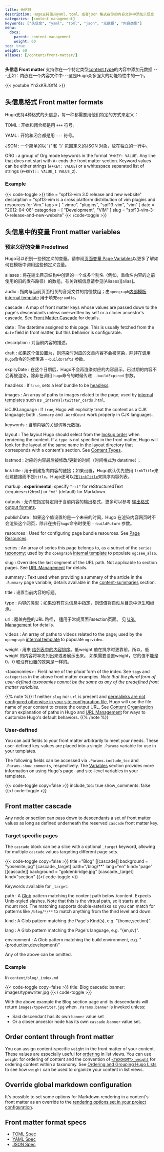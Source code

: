 ```yaml
---
title: 头信息
description: Hugo支持使用yaml、toml、或者json 格式在你的内容文件中添加头信息
categories: [content management]
keywords: ["头信息", "yaml", "toml", "json", "元数据", "内容类型"]
menu:
  docs:
    parent: content-management
    weight: 60
toc: true
weight: 60
aliases: [/content/front-matter/]
---
```


**头信息 Front matter** 支持你在一个特定类型[content type]的内容中添加元数据 ---比如：内嵌在一个内容文件中---这是Hugo众多强大的功能特性中的一个。

{{< youtube Yh2xKRJGff4 >}}

## 头信息格式 Front matter formats

Hugo支持4种格式的头信息，每一种都需要用他们特定的方式来定义：

TOML
: 开始和闭合都是用 `+++` 符号。

YAML
: 开始和闭合都是用  `---` 符号。

JSON
: 一个简单的以  '`{`' 和 '`}`' 包围定义的JSON 对象，放在独立的一行中。

ORG
: a group of Org mode keywords in the format '`#+KEY: VALUE`'. Any line that does not start with `#+` ends the front matter section.
  Keyword values can be either strings (`#+KEY: VALUE`) or a whitespace separated list of strings (`#+KEY[]: VALUE_1 VALUE_2`).

### Example

{{< code-toggle >}}
title = "spf13-vim 3.0 release and new website"
description = "spf13-vim is a cross platform distribution of vim plugins and resources for Vim."
tags = [ ".vimrc", "plugins", "spf13-vim", "vim" ]
date = "2012-04-06"
categories = [
  "Development",
  "VIM"
]
slug = "spf13-vim-3-0-release-and-new-website"
{{< /code-toggle >}}

## 头信息中的变量 Front matter variables

### 预定义好的变量 Predefined

Hugo可以识别一些预定义的变量。请参阅[页面变量 Page Variables][pagevars]以更多了解如何在模板中调用这些预定义变量。

aliases
: 将在输出目录结构中创建的一个或多个别名（例如，重命名内容的之前使用的旧的发布路径）的数组。有关详细信息请参见[Aliases][alias]。


audio
: 指向与当前页面相关的音频文件的路径数组；由`opengraph`[内部模板internal template](/templates/internal) 用于填充`og:audio`。

cascade
: A map of front matter keys whose values are passed down to the page's descendants unless overwritten by self or a closer ancestor's cascade. See [Front Matter Cascade](#front-matter-cascade) for details.

date
: The datetime assigned to this page. This is usually fetched from the `date` field in front matter, but this behavior is configurable.

description
: 对当前内容的描述。

draft
: 如果这个值设置为，则渲染时对应的文章内容不会被渲染，除非在调用 `hugo`命令的时候传递  `--buildDrafts` 参数。

expiryDate
: 在这个日期后，Hugo不会再渲染对应的内容展示。已过期的内容不会再被渲染，除非在调用 `hugo`命令的时候传递  `--buildExpired` 参数。

headless
: If `true`, sets a leaf bundle to be [headless][headless-bundle].

images
: An array of paths to images related to the page; used by [internal templates](/templates/internal) such as `_internal/twitter_cards.html`.

isCJKLanguage
: If `true`, Hugo will explicitly treat the content as a CJK language; both `.Summary` and `.WordCount` work properly in CJK languages.

keywords
: 当前内容的关键词等元数据。

layout
: The layout Hugo should select from the [lookup order][lookup] when rendering the content. If a `type` is not specified in the front matter, Hugo will look for the layout of the same name in the layout directory that corresponds with a content's section. See [Content Types][content type].

lastmod
: 对应的内容最后被修改/更新的时间（时间格式为 datetime）；

linkTitle
: 用于创建指向内容的链接；如果设置，Hugo默认优先使用 `linkTitle`来创建链接而不是`title`。Hugo还可以[按`linkTitle`][bylinktitle]来排序内容列表。

markup
: **experimental**; specify `"rst"` for reStructuredText (requires`rst2html`) or `"md"` (default) for Markdown.

outputs
: 允许您指定特定用于当前内容的输出格式，更多可以参考 [输出格式output formats][outputs].

publishDate
: 如果这个值设置的是一个未来的时间，Hugo 在渲染内容网页时不会渲染这个网页，除非在执行`hugo`命令时使用 `--buildFuture`  参数。

resources
: Used for configuring page bundle resources. See [Page Resources][page-resources].

series
: An array of series this page belongs to, as a subset of the `series` [taxonomy](/content-management/taxonomies/); used by the `opengraph` [internal template](/templates/internal) to populate `og:see_also`.

slug
: Overrides the last segment of the URL path. Not applicable to section pages. See [URL Management](/content-management/urls/#slug) for details.

summary
: Text used when providing a summary of the article in the `.Summary` page variable; details available in the [content-summaries](/content-management/summaries/) section.

title
: 设置当前内容的标题。

type
: 内容的类型；如果没有在头信息中指定，则该值将自动从目录中派生和继承。

url
: 覆盖完整的URL 路径， 适用于常规页面和section页面。
 见 [URL Management](/content-management/urls/#url) for details.

videos
: An array of paths to videos related to the page; used by the `opengraph` [internal template](/templates/internal) to populate `og:video`.

weight
: 用来 [给列表中的内容排序][ordering]。低weight 值在排序时更靠前。所以，低weight 的内容将率先列出来或者展示出来。
如果需要设置weight，它的值不能是0，0 和没有设置的效果是一样的。

\<taxonomies\>
: Field name of the *plural* form of the index. See `tags` and `categories` in the above front matter examples. *Note that the plural form of user-defined taxonomies cannot be the same as any of the predefined front matter variables.*

{{% note %}}
If neither `slug` nor `url` is present and [permalinks are not configured otherwise in your site configuration file](/content-management/urls/#permalinks), Hugo will use the file name of your content to create the output URL. See [Content Organization](/content-management/organization) for an explanation of paths in Hugo and [URL Management](/content-management/urls/) for ways to customize Hugo's default behaviors.
{{% /note %}}

### User-defined

You can add fields to your front matter arbitrarily to meet your needs. These user-defined key-values are placed into a single `.Params` variable for use in your templates.

The following fields can be accessed via `.Params.include_toc` and `.Params.show_comments`, respectively. The [Variables] section provides more information on using Hugo's page- and site-level variables in your templates.

{{< code-toggle copy=false >}}
include_toc: true
show_comments: false
{{</ code-toggle >}}

## Front matter cascade

Any node or section can pass down to descendants a set of front matter values as long as defined underneath the reserved `cascade` front matter key.

### Target specific pages

The `cascade` block can be a slice with a optional `_target` keyword, allowing for multiple `cascade` values targeting different page sets.

{{< code-toggle copy=false >}}
title ="Blog"
[[cascade]]
background = "yosemite.jpg"
[cascade._target]
path="/blog/**"
lang="en"
kind="page"
[[cascade]]
background = "goldenbridge.jpg"
[cascade._target]
kind="section"
{{</ code-toggle >}}

Keywords available for `_target`:

path
: A [Glob](https://github.com/gobwas/glob) pattern matching the content path below /content. Expects Unix-styled slashes. Note that this is the virtual path, so it starts at the mount root. The matching supports double-asterisks so you can match for patterns like `/blog/*/**` to match anything from the third level and down.

kind
: A Glob pattern matching the Page's Kind(s), e.g. "{home,section}".

lang
: A Glob pattern matching the Page's language, e.g. "{en,sv}".

environment
: A Glob pattern matching the build environment, e.g. "{production,development}"

Any of the above can be omitted.

### Example

In `content/blog/_index.md`

{{< code-toggle copy=false >}}
title: Blog
cascade:
  banner: images/typewriter.jpg
{{</ code-toggle >}}

With the above example the Blog section page and its descendants will return `images/typewriter.jpg` when `.Params.banner` is invoked unless:

- Said descendant has its own `banner` value set
- Or a closer ancestor node has its own `cascade.banner` value set.

## Order content through front matter

You can assign content-specific `weight` in the front matter of your content. These values are especially useful for [ordering][ordering] in list views. You can use `weight` for ordering of content and the convention of [`<TAXONOMY>_weight`][taxweight] for ordering content within a taxonomy. See [Ordering and Grouping Hugo Lists][lists] to see how `weight` can be used to organize your content in list views.

## Override global markdown configuration

It's possible to set some options for Markdown rendering in a content's front matter as an override to the [rendering options set in your project configuration][config].

## Front matter format specs

- [TOML Spec][toml]
- [YAML Spec][yaml]
- [JSON Spec][json]

[variables]: /variables/
[aliases]: /content-management/urls/#aliases
[archetype]: /content-management/archetypes/
[bylinktitle]: /templates/lists/#by-link-title
[config]: /getting-started/configuration/
[content type]: /content-management/types/
[contentorg]: /content-management/organization/
[headless-bundle]: /content-management/page-bundles/#headless-bundle
[json]: https://www.ecma-international.org/publications/files/ECMA-ST/ECMA-404.pdf
[lists]: /templates/lists/#order-content
[lookup]: /templates/lookup-order/
[ordering]: /templates/lists/
[outputs]: /templates/output-formats/
[page-resources]: /content-management/page-resources/
[pagevars]: /variables/page/
[section]: /content-management/sections/
[taxweight]: /content-management/taxonomies/
[toml]: https://toml.io/
[urls]: /content-management/urls/
[variables]: /variables/
[yaml]: https://yaml.org/spec/
